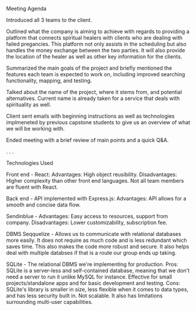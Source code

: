 Meeting Agenda

Introduced all 3 teams to the client.

Outlined what the company is aiming to achieve with regards to providing a platform that connects spiritual healers with clients who are dealing with failed pregancies. This platform not only assists in the scheduling but also handles the money exchange between the two parties. It will also provide the location of the healer as well as other key information for the clients. 

Summarized the main goals of the project and briefly mentioned the features each team is expected to work on, including improved searching functionality, mapping, and testing.

Talked about the name of the project, where it stems from, and potential alternatives. Current name is already taken for a service that deals with spirituality as well.  

Client sent emails with beginning instructions as well as technologies implmeneted by previous capstone students to give us an overview of what we will be working with.

Ended meeting with a brief review of main points and a quick Q&A.

.
.
.

Technologies Used

Front end - React: Advantages: High object reusibility. Disadvantages: Higher complexity than other front end languages. Not all team members are fluent with React. 

Back end - API implemented with Express.js: Advantages: API allows for a smooth and concise data flow.

Sendinblue - Advantages: Easy access to resources, support from company. Disadvantages: Lower customizability, subscription fee.

DBMS
Seqquelize - Allows us to communicate with relational databases more easily. It does not require as much code and is less redundant which saves time. This also makes the code more robust and secure. It also helps deal with multiple databses if that is a route our group ends up taking. 

SQLite - The relational DBMS we're implementing for production. Pros: SQLite is a server-less and self-contained database, meaning that we don't need a server to run it unlike MySQL for instance. Effective for small projects/standalone apps and for basic development and testing. Cons: SQLite's library is  smaller in size, less flexible when it comes to data types, and has less security built in. Not scalable. It also has limitations surrounding multi-user capabilities. 









